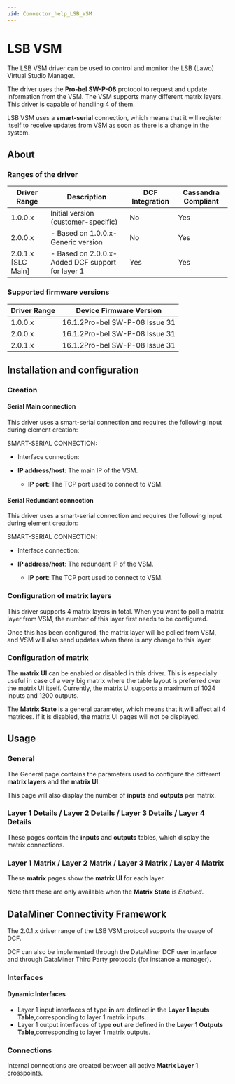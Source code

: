 ```yaml
---
uid: Connector_help_LSB_VSM
---
```


# LSB VSM

The LSB VSM driver can be used to control and monitor the LSB (Lawo) Virtual Studio Manager.

The driver uses the **Pro-bel SW-P-08** protocol to request and update information from the VSM. The VSM supports many different matrix layers. This driver is capable of handling 4 of them.

LSB VSM uses a **smart-serial** connection, which means that it will register itself to receive updates from VSM as soon as there is a change in the system.

## About

### Ranges of the driver

| **Driver Range**     | **Description**                                    | **DCF Integration** | **Cassandra Compliant** |
|----------------------|----------------------------------------------------|---------------------|-------------------------|
| 1.0.0.x              | Initial version (customer-specific)                | No                  | Yes                     |
| 2.0.0.x              | \- Based on 1.0.0.x- Generic version               | No                  | Yes                     |
| 2.0.1.x \[SLC Main\] | \- Based on 2.0.0.x- Added DCF support for layer 1 | Yes                 | Yes                     |

### Supported firmware versions

| **Driver Range** | **Device Firmware Version**    |
|------------------|--------------------------------|
| 1.0.0.x          | 16.1.2Pro-bel SW-P-08 Issue 31 |
| 2.0.0.x          | 16.1.2Pro-bel SW-P-08 Issue 31 |
| 2.0.1.x          | 16.1.2Pro-bel SW-P-08 Issue 31 |

## Installation and configuration

### Creation

#### Serial Main connection

This driver uses a smart-serial connection and requires the following input during element creation:

SMART-SERIAL CONNECTION:

- Interface connection:

- **IP address/host**: The main IP of the VSM.
  - **IP port**: The TCP port used to connect to VSM.

#### Serial Redundant connection

This driver uses a smart-serial connection and requires the following input during element creation:

SMART-SERIAL CONNECTION:

- Interface connection:

- **IP address/host**: The redundant IP of the VSM.
  - **IP port**: The TCP port used to connect to VSM.

### Configuration of matrix layers

This driver supports 4 matrix layers in total. When you want to poll a matrix layer from VSM, the number of this layer first needs to be configured.

Once this has been configured, the matrix layer will be polled from VSM, and VSM will also send updates when there is any change to this layer.

### Configuration of matrix

The **matrix UI** can be enabled or disabled in this driver. This is especially useful in case of a very big matrix where the table layout is preferred over the matrix UI itself. Currently, the matrix UI supports a maximum of 1024 inputs and 1200 outputs.

The **Matrix State** is a general parameter, which means that it will affect all 4 matrices. If it is disabled, the matrix UI pages will not be displayed.

## Usage

### General

The General page contains the parameters used to configure the different **matrix layers** and the **matrix UI**.

This page will also display the number of **inputs** and **outputs** per matrix.

### Layer 1 Details / Layer 2 Details / Layer 3 Details / Layer 4 Details

These pages contain the **inputs** and **outputs** tables, which display the matrix connections.

### Layer 1 Matrix / Layer 2 Matrix / Layer 3 Matrix / Layer 4 Matrix

These **matrix** pages show the **matrix UI** for each layer.

Note that these are only available when the **Matrix State** is *Enabled*.

## DataMiner Connectivity Framework

The 2.0.1.x driver range of the LSB VSM protocol supports the usage of DCF.

DCF can also be implemented through the DataMiner DCF user interface and through DataMiner Third Party protocols (for instance a manager).

### Interfaces

#### Dynamic Interfaces

- Layer 1 input interfaces of type **in** are defined in the **Layer 1 Inputs Table**,corresponding to layer 1 matrix inputs.
- Layer 1 output interfaces of type **out** are defined in the **Layer 1 Outputs Table**,corresponding to layer 1 matrix outputs.

### Connections

Internal connections are created between all active **Matrix Layer 1** crosspoints.
